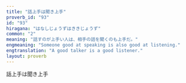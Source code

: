 ```yaml
---
title: "話上手は聞き上手"
proverb_id: "93"
id: "93"
hiragana: "はなしじょうずはききじょうず"
common: "2"
meaning: "話すのが上手い人は、相手の話を聞くのも上手だ。"
engmeaning: "Someone good at speaking is also good at listening."
engtranslation: "A good talker is a good listener."
layout: proverb
---
```


話上手は聞き上手
